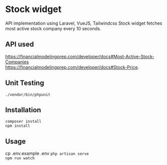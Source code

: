 # Stock widget

API implementation using Laravel, VueJS, Tailwindcss
Stock widget fetches most active stock company every 10 seconds.

## API used
https://financialmodelingprep.com/developer/docs#Most-Active-Stock-Companies  
https://financialmodelingprep.com/developer/docs#Stock-Price.

## Unit Testing

`./vendor/bin/phpunit  `  

## Installation

`composer install  `  
`npm install ` 

## Usage
 cp .env.example .env
`php artisan serve  `  
`npm run watch`
